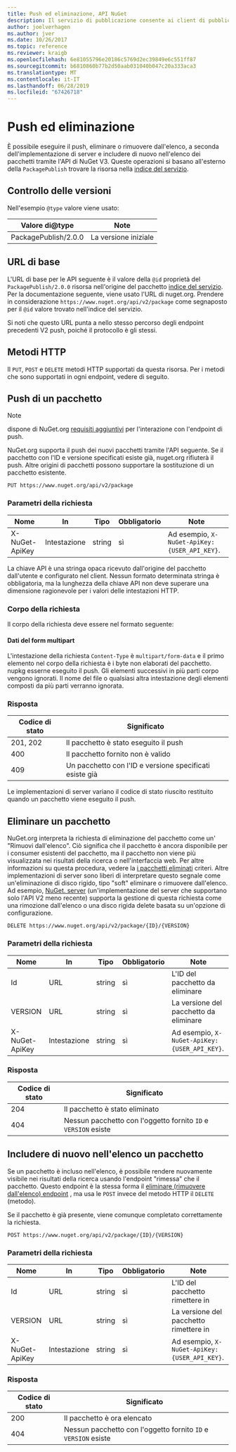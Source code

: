 ```yaml
---
title: Push ed eliminazione, API NuGet
description: Il servizio di pubblicazione consente ai client di pubblicare nuovi pacchetti e rimuovere dall'elenco o Elimina i pacchetti esistenti.
author: joelverhagen
ms.author: jver
ms.date: 10/26/2017
ms.topic: reference
ms.reviewer: kraigb
ms.openlocfilehash: 6e81055796e20186c5769d2ec39849e6c551ff87
ms.sourcegitcommit: b6810860b77b2d50aab031040b047c20a333aca3
ms.translationtype: MT
ms.contentlocale: it-IT
ms.lasthandoff: 06/28/2019
ms.locfileid: "67426718"
---
```

# <a name="push-and-delete"></a>Push ed eliminazione

È possibile eseguire il push, eliminare o rimuovere dall'elenco, a seconda dell'implementazione di server e includere di nuovo nell'elenco dei pacchetti tramite l'API di NuGet V3. Queste operazioni si basano all'esterno della `PackagePublish` trovare la risorsa nella [indice del servizio](service-index.md).

## <a name="versioning"></a>Controllo delle versioni

Nell'esempio `@type` valore viene usato:

Valore di@type          | Note
-------------------- | -----
PackagePublish/2.0.0 | La versione iniziale

## <a name="base-url"></a>URL di base

L'URL di base per le API seguente è il valore della `@id` proprietà del `PackagePublish/2.0.0` risorsa nell'origine del pacchetto [indice del servizio](service-index.md). Per la documentazione seguente, viene usato l'URL di nuget.org. Prendere in considerazione `https://www.nuget.org/api/v2/package` come segnaposto per il `@id` valore trovato nell'indice del servizio.

Si noti che questo URL punta a nello stesso percorso degli endpoint precedenti V2 push, poiché il protocollo è gli stessi.

## <a name="http-methods"></a>Metodi HTTP

Il `PUT`, `POST` e `DELETE` metodi HTTP supportati da questa risorsa. Per i metodi che sono supportati in ogni endpoint, vedere di seguito.

## <a name="push-a-package"></a>Push di un pacchetto

> [!Note]
> dispone di NuGet.org [requisiti aggiuntivi](NuGet-Protocols.md) per l'interazione con l'endpoint di push.

NuGet.org supporta il push dei nuovi pacchetti tramite l'API seguente. Se il pacchetto con l'ID e versione specificati esiste già, nuget.org rifiuterà il push. Altre origini di pacchetti possono supportare la sostituzione di un pacchetto esistente.

    PUT https://www.nuget.org/api/v2/package

### <a name="request-parameters"></a>Parametri della richiesta

Nome           | In     | Tipo   | Obbligatorio | Note
-------------- | ------ | ------ | -------- | -----
X-NuGet-ApiKey | Intestazione | string | sì      | Ad esempio, `X-NuGet-ApiKey: {USER_API_KEY}`.

La chiave API è una stringa opaca ricevuto dall'origine del pacchetto dall'utente e configurato nel client. Nessun formato determinata stringa è obbligatoria, ma la lunghezza della chiave API non deve superare una dimensione ragionevole per i valori delle intestazioni HTTP.

### <a name="request-body"></a>Corpo della richiesta

Il corpo della richiesta deve essere nel formato seguente:

#### <a name="multipart-form-data"></a>Dati del form multipart

L'intestazione della richiesta `Content-Type` è `multipart/form-data` e il primo elemento nel corpo della richiesta è i byte non elaborati del pacchetto. nupkg esserne eseguito il push. Gli elementi successivi in più parti corpo vengono ignorati. Il nome del file o qualsiasi altra intestazione degli elementi composti da più parti verranno ignorata.

### <a name="response"></a>Risposta

Codice di stato | Significato
----------- | -------
201, 202    | Il pacchetto è stato eseguito il push
400         | Il pacchetto fornito non è valido
409         | Un pacchetto con l'ID e versione specificati esiste già

Le implementazioni di server variano il codice di stato riuscito restituito quando un pacchetto viene eseguito il push.

## <a name="delete-a-package"></a>Eliminare un pacchetto

NuGet.org interpreta la richiesta di eliminazione del pacchetto come un' "Rimuovi dall'elenco". Ciò significa che il pacchetto è ancora disponibile per i consumer esistenti del pacchetto, ma il pacchetto non viene più visualizzata nei risultati della ricerca o nell'interfaccia web. Per altre informazioni su questa procedura, vedere la [i pacchetti eliminati](../nuget-org/policies/deleting-packages.md) criteri. Altre implementazioni di server sono liberi di interpretare questo segnale come un'eliminazione di disco rigido, tipo "soft" eliminare o rimuovere dall'elenco. Ad esempio, [NuGet. server](https://www.nuget.org/packages/NuGet.Server) (un'implementazione del server che supportano solo l'API V2 meno recente) supporta la gestione di questa richiesta come una rimozione dall'elenco o una disco rigida delete basata su un'opzione di configurazione.

    DELETE https://www.nuget.org/api/v2/package/{ID}/{VERSION}

### <a name="request-parameters"></a>Parametri della richiesta

Nome           | In     | Tipo   | Obbligatorio | Note
-------------- | ------ | ------ | -------- | -----
Id             | URL    | string | sì      | L'ID del pacchetto da eliminare
VERSION        | URL    | string | sì      | La versione del pacchetto da eliminare
X-NuGet-ApiKey | Intestazione | string | sì      | Ad esempio, `X-NuGet-ApiKey: {USER_API_KEY}`.

### <a name="response"></a>Risposta

Codice di stato | Significato
----------- | -------
204         | Il pacchetto è stato eliminato
404         | Nessun pacchetto con l'oggetto fornito `ID` e `VERSION` esiste

## <a name="relist-a-package"></a>Includere di nuovo nell'elenco un pacchetto

Se un pacchetto è incluso nell'elenco, è possibile rendere nuovamente visibile nei risultati della ricerca usando l'endpoint "rimessa" che il pacchetto. Questo endpoint è la stessa forma il [eliminare (rimuovere dall'elenco) endpoint](#delete-a-package) , ma usa le `POST` invece del metodo HTTP il `DELETE` (metodo).

Se il pacchetto è già presente, viene comunque completato correttamente la richiesta.

    POST https://www.nuget.org/api/v2/package/{ID}/{VERSION}

### <a name="request-parameters"></a>Parametri della richiesta

Nome           | In     | Tipo   | Obbligatorio | Note
-------------- | ------ | ------ | -------- | -----
Id             | URL    | string | sì      | L'ID del pacchetto rimettere in
VERSION        | URL    | string | sì      | La versione del pacchetto rimettere in
X-NuGet-ApiKey | Intestazione | string | sì      | Ad esempio, `X-NuGet-ApiKey: {USER_API_KEY}`.

### <a name="response"></a>Risposta

Codice di stato | Significato
----------- | -------
200         | Il pacchetto è ora elencato
404         | Nessun pacchetto con l'oggetto fornito `ID` e `VERSION` esiste
